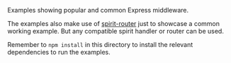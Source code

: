 Examples showing popular and common Express middleware.

The examples also make use of [spirit-router](https://github.com/spirit-js/spirit-router) just to showcase a common working example. But any compatible spirit handler or router can be used.

Remember to `npm install` in this directory to install the relevant dependencies to run the examples.

